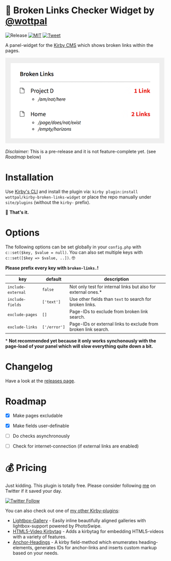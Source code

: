 # 🔗 Broken Links Checker Widget by [@wottpal](https://twitter.com/wottpal)

<!-- Buttons -->
![Release](https://img.shields.io/github/release/wottpal/kirby-broken-links-widget/all.svg)
[![MIT](https://img.shields.io/badge/license-MIT-blue.svg)](https://raw.githubusercontent.com/wottpal/kirby-broken-links-widget/master/LICENSE)
[![Tweet](https://img.shields.io/twitter/url/https/github.com/wottpal/kirby-broken-links-widget.svg?style=social)](https://twitter.com/intent/tweet?text=&#x2693;&#x20;&#x41;&#x6E;&#x63;&#x68;&#x6F;&#x72;&#x2D;&#x48;&#x65;&#x61;&#x64;&#x69;&#x6E;&#x67;&#x73;&#x20;&#x66;&#x6F;&#x72;&#x20;&#x40;&#x67;&#x65;&#x74;&#x6B;&#x69;&#x72;&#x62;&#x79;&#x20;&#x62;&#x79;&#x20;&#x40;&#x77;&#x6F;&#x74;&#x74;&#x70;&#x61;&#x6C;&url=https://git.io/v7aFU)


A panel-widget for the [Kirby CMS](https://getkirby.com) which shows broken links within the pages.


![Screenshot of the Broken-Links Panel-Widget](demo.png)

_Disclaimer:_ This is a pre-release and it is not feature-complete yet. (see *Roadmap* below)


# Installation

Use [Kirby's CLI](https://github.com/getkirby/cli) and install the plugin via: `kirby plugin:install wottpal/kirby-broken-links-widget` or place the repo manually under `site/plugins` (without the `kirby-` prefix).

🎉 **That's it.**


# Options

The following options can be set globally in your `config.php` with `c::set($key, $value = null)`. You can also set multiple keys with `c::set([$key => $value, ..])`. 🤓

**Please prefix every key with `broken-links.`!**

key               | default | description
----------------- | ------- | ------------------------------------------------
`include-external`     | `false`     | Not only test for internal links but also for external ones.*
`include-fields`     | `['text']`     | Use other fields than `text` to search for broken links.
`exclude-pages`     | `[]`     | Page-IDs to exclude from broken link search.
`exclude-links`     | `['/error']`     | Page-IDs or external links to exclude from broken link search.

\* **Not recommended yet because it only works synchonously with the page-load of your panel which will slow everything quite down a bit.**


# Changelog

Have a look at the [releases page](https://github.com/wottpal/kirby-anchor-headings/releases).


# Roadmap

- [x] Make pages excludable
- [x] Make fields user-definable
- [ ] Do checks asynchronously
- [ ] Check for internet-connection (if external links are enabled)



# 💰‍ Pricing
Just kidding. This plugin is totally free. Please consider following [me](https://twitter.com/wottpal) on Twitter if it saved your day.

[![Twitter Follow](https://img.shields.io/twitter/follow/wottpal.svg?style=social&label=Follow)](https://twitter.com/wottpal)

You can also check out one of [my other Kirby-plugins](https://wottpal.com/items/my-kirby-plugins):

* [Lightbox-Gallery](https://github.com/wottpal/kirby-lightbox-gallery) - Easily inline beautifully aligned galleries with lightbox-support powered by PhotoSwipe.
* [HTML5-Video Kirbytag](https://github.com/wottpal/kirby-video) - Adds a kirbytag for embedding HTML5-videos with a variety of features.
* [Anchor-Headings](https://github.com/wottpal/kirby-anchor-headings) - A kirby field-method which enumerates heading-elements, generates IDs for anchor-links and inserts custom markup based on your needs.
